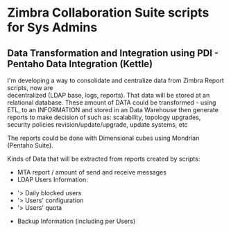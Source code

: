 # Zimbra Collaboration Suite scripts for Sys Admins

## Data Transformation and Integration using PDI - Pentaho Data Integration (Kettle)

I'm developing a way to consolidate and centralize data from Zimbra Report scripts, now are    
decentralized (LDAP base, logs, reports). That data will be stored at an relational database.
These amount of DATA could be transformed - using ETL, to an INFORMATION and stored in 
an Data Warehouse then generate reports to make decision of such as: scalability,  topology upgrades,  
security policies revision/update/upgrade, update systems, etc

The reports could be done with Dimensional cubes using Mondrian (Pentaho Suite).

Kinds of Data that will be extracted from reports created by scripts:
* MTA report / amount of send and receive messages
* LDAP Users Information:
-  '> Daily blocked users
-  '> Users' configuration
-  '> Users' quota
* Backup Information (including per Users)


